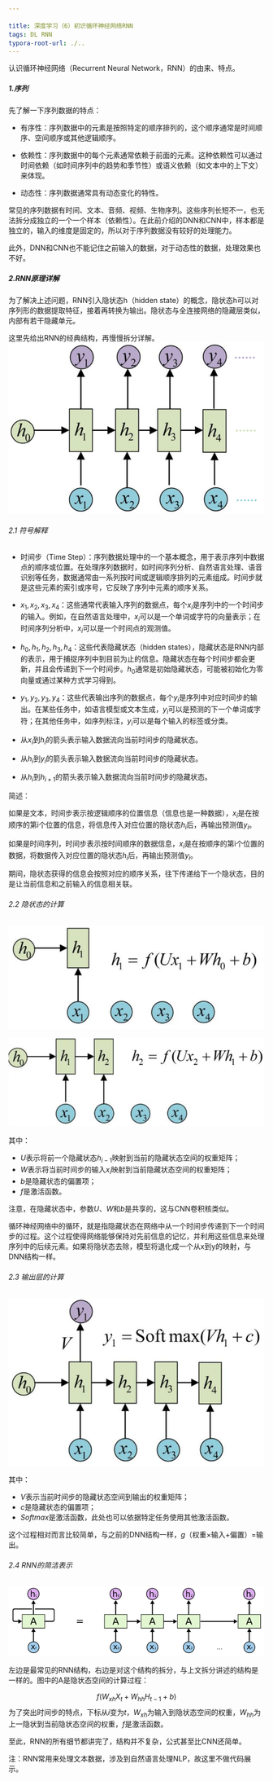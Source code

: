 ```yaml
---

title: 深度学习（6）初识循环神经网络RNN
tags: DL RNN
typora-root-url: ./..
---
```


认识循环神经网络（Recurrent Neural Network，RNN）的由来、特点。

<!--more-->

##### 1.序列

先了解一下序列数据的特点：

- 有序性：序列数据中的元素是按照特定的顺序排列的，这个顺序通常是时间顺序、空间顺序或其他逻辑顺序。

- 依赖性：序列数据中的每个元素通常依赖于前面的元素。这种依赖性可以通过时间依赖（如时间序列中的趋势和季节性）或语义依赖（如文本中的上下文）来体现。

- 动态性：序列数据通常具有动态变化的特性。

常见的序列数据有时间、文本、音频、视频、生物序列。这些序列长短不一，也无法拆分成独立的一个一个样本（依赖性）。在此前介绍的DNN和CNN中，样本都是独立的，输入的维度是固定的，所以对于序列数据没有较好的处理能力。

此外，DNN和CNN也不能记住之前输入的数据，对于动态性的数据，处理效果也不好。

##### 2.RNN原理详解

为了解决上述问题，RNN引入隐状态h（hidden state）的概念，隐状态h可以对序列形的数据提取特征，接着再转换为输出。隐状态与全连接网络的隐藏层类似，内部有若干隐藏单元。

这里先给出RNN的经典结构，再慢慢拆分详解。![](/images/RNN/1.png)

###### 2.1 符号解释

- 时间步（Time Step）：序列数据处理中的一个基本概念，用于表示序列中数据点的顺序或位置。在处理序列数据时，如时间序列分析、自然语言处理、语音识别等任务，数据通常由一系列按时间或逻辑顺序排列的元素组成。时间步就是这些元素的索引或序号，它反映了序列中元素的顺序关系。

- $x_1,x_2,x_3,x_4$：这些通常代表输入序列的数据点，每个$x_i$是序列中的一个时间步的输入。例如，在自然语言处理中，$x_i$可以是一个单词或字符的向量表示；在时间序列分析中，$x_i$可以是一个时间点的观测值。

- $h_0,h_1,h_2,h_3,h_4$：这些代表隐藏状态（hidden states），隐藏状态是RNN内部的表示，用于捕捉序列中到目前为止的信息。隐藏状态在每个时间步都会更新，并且会传递到下一个时间步。$h_0$通常是初始隐藏状态，可能被初始化为零向量或通过某种方式学习得到。

- $y_1,y_2,y_3,y_4$：这些代表输出序列的数据点，每个$y_i$是序列中对应时间步的输出。在某些任务中，如语言模型或文本生成，$y_i$可以是预测的下一个单词或字符；在其他任务中，如序列标注，$y_i$可以是每个输入的标签或分类。

- 从$x_i$到$h_i$的箭头表示输入数据流向当前时间步的隐藏状态。

- 从$h_i$到$y_i$的箭头表示输入数据流向当前时间步的隐藏状态。

- 从$h_i$到$h_{i+1}$的箭头表示输入数据流向当前时间步的隐藏状态。

简述：

如果是文本，时间步表示按逻辑顺序的位置信息（信息也是一种数据），$x_i$是在按顺序的第i个位置的信息，将信息传入对应位置的隐状态$h_i$后，再输出预测值$y_i$。

如果是时间序列，时间步表示按时间顺序的数据信息，$x_i$是在按顺序的第i个位置的数据，将数据传入对应位置的隐状态$h_i$后，再输出预测值$y_i$。

期间，隐状态获得的信息会按照对应的顺序关系，往下传递给下一个隐状态，目的是让当前信息和之前输入的信息相关联。

###### 2.2 隐状态的计算

![](/images/RNN/2.png)

![](/images/RNN/3.png)

其中：

- $U$表示将前一个隐藏状态$h_{i-1}$映射到当前的隐藏状态空间的权重矩阵；
- $W$表示将当前时间步的输入$x_i$映射到当前隐藏状态空间的权重矩阵；
- $b$是隐藏状态的偏置项；
- $f$是激活函数。

注意，在隐藏状态中，参数$U$、$W$和$b$是共享的，这与CNN卷积核类似。

循环神经网络中的循环，就是指隐藏状态在网络中从一个时间步传递到下一个时间步的过程。这个过程使得网络能够保持对先前信息的记忆，并利用这些信息来处理序列中的后续元素。如果将隐状态去除，模型将退化成一个从x到y的映射，与DNN结构一样。

###### 2.3 输出层的计算

![](/images/RNN/4.png)

其中：

- $V$表示当前时间步的隐藏状态空间到输出的权重矩阵；
- $c$是隐藏状态的偏置项；
- $Softmax$是激活函数，此处也可以依据特定任务使用其他激活函数。

这个过程相对而言比较简单，与之前的DNN结构一样，$g$（权重×输入+偏置）=输出。

###### 2.4 RNN的简洁表示

![](/images/RNN/5.png)

左边是最常见的RNN结构，右边是对这个结构的拆分，与上文拆分讲述的结构是一样的。图中的A是隐状态空间的计算过程：

$$ f(W_{xh}X_t+W_{hh}H_{t-1}+b)$$
为了突出时间步的特点，下标从$i$变为$t$，$W_{xh}$为输入到隐状态空间的权重，$W_{hh}$为上一隐状到当前隐状态空间的权重，$f$是激活函数。

至此，RNN的所有细节都讲完了，结构并不复杂，公式甚至比CNN还简单。

注：RNN常用来处理文本数据，涉及到自然语言处理NLP，故这里不做代码展示。
